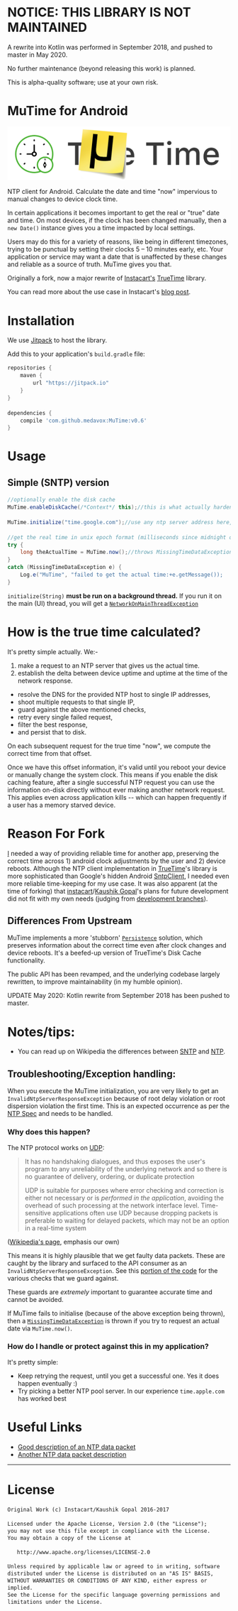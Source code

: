 # NOTICE: THIS LIBRARY IS NOT MAINTAINED

A rewrite into Kotlin was performed in September 2018, and pushed to master in May 2020.

No further maintenance (beyond releasing this work) is planned.

This is alpha-quality software; use at your own risk.


# MuTime for Android

![MuTime](mutime.png "MuTime for Android")

NTP client for Android. Calculate the date and time "now" impervious to manual changes to device clock time.

In certain applications it becomes important to get the real or "true" date and time.
On most devices, if the clock has been changed manually,
then a `new Date()` instance gives you a time impacted by local settings.

Users may do this for a variety of reasons, like being in different timezones, 
trying to be punctual by setting their clocks 5 – 10 minutes early, etc.
Your application or service may want a date that is unaffected by these changes and reliable as a source of truth. MuTime gives you that.

Originally a fork, now a major rewrite of [Instacart's](https://tech.instacart.com/) [TrueTime](https://github.com/instacart/truetime-android) library.

You can read more about the use case in Instacart's [blog post](https://tech.instacart.com/truetime/).

# Installation

We use [Jitpack](https://jitpack.io) to host the library.

Add this to your application's `build.gradle` file:

```groovy
repositories {
    maven {
        url "https://jitpack.io"
    }
}

dependencies {
    compile 'com.github.medavox:MuTime:v0.6'
}
```

# Usage

## Simple (SNTP) version

```java
//optionally enable the disk cache
MuTime.enableDiskCache(/*Context*/ this);//this is what actually hardens MuTime against clock changes and reboots

MuTime.initialize("time.google.com");//use any ntp server address here, eg "time.apple.com"

//get the real time in unix epoch format (milliseconds since midnight on 1 january 1970)
try {
    long theActualTime = MuTime.now();//throws MissingTimeDataException if we don't know the time
}
catch (MissingTimeDataException e) {
    Log.e("MuTime", "failed to get the actual time:+e.getMessage());
}
```

`initialize(String)` **must be run on a background thread.**
If you run it on the main (UI) thread, you will get a
[`NetworkOnMainThreadException`](https://developer.android.com/reference/android/os/NetworkOnMainThreadException.html)

# How is the true time calculated?

It's pretty simple actually. We:-

1. make a request to an NTP server that gives us the actual time.
2. establish the delta between device uptime and uptime at the time of the network response.
* resolve the DNS for the provided NTP host to single IP addresses,
* shoot multiple requests to that single IP, 
* guard against the above mentioned checks,
* retry every single failed request,
* filter the best response,
* and persist that to disk.

On each subsequent request for the true time "now", we compute the correct time from that offset.

Once we have this offset information, it's valid until you reboot your device or manually change the system clock.
This means if you enable the disk caching feature, after a single successful NTP request you can
use the information on-disk directly without ever making another network request.
This applies even across application kills -- which can happen frequently if a user has a memory starved device.

# Reason For Fork

[I](https://github.com/medavox/) needed a way of providing reliable time for another app,
preserving the correct time across 1) android clock adjustments by the user and 2) device reboots.
Although the NTP client implementation in [TrueTime](https://github.com/instacart/truetime-android)'s
library is more sophisticated than Google's hidden Android 
[SntpClient](http://grepcode.com/file/repository.grepcode.com/java/ext/com.google.android/android/4.1.1_r1/android/net/SntpClient.java/),
I needed even more reliable time-keeping for my use case. It was also apparent (at the time of forking)
that [instacart](https://github.com/instacart)/[Kaushik Gopal](https://github.com/kaushikgopal)'s
plans for future development did not fit with my own needs 
(judging from [development branches](https://github.com/instacart/truetime-android/tree/kg/fix/sync_to_atomic)).

## Differences From Upstream

MuTime implements a more 'stubborn' 
[`Persistence`](https://github.com/medavox/MuTime/blob/master/library/src/main/java/com/medavox/library/mutime/Persistence.java) 
solution, which preserves information about the correct time even after clock changes and device reboots.
It's a beefed-up version of TrueTime's Disk Cache functionality.

The public API has been revamped, and the underlying codebase largely rewritten,
to improve maintainability (in my humble opinion).

UPDATE May 2020: Kotlin rewrite from September 2018 has been pushed to master.


# Notes/tips:

* You can read up on Wikipedia the differences between [SNTP](https://en.wikipedia.org/wiki/Network_Time_Protocol#SNTP) and [NTP](https://www.meinbergglobal.com/english/faq/faq_37.htm).

## Troubleshooting/Exception handling:

When you execute the MuTime initialization, you are very likely to get an `InvalidNtpServerResponseException` because of root delay violation or root dispersion violation the first time.
This is an expected occurrence as per the [NTP Spec](https://tools.ietf.org/html/rfc5905) and needs to be handled.

### Why does this happen?

The NTP protocol works on [UDP](https://en.wikipedia.org/wiki/User_Datagram_Protocol): 

> It has no handshaking dialogues, and thus exposes the user's program to any unreliability of the underlying network and so there is no guarantee of delivery, ordering, or duplicate protection
>
> UDP is suitable for purposes where error checking and correction is either not necessary or is *performed in the application*, avoiding the overhead of such processing at the network interface level. Time-sensitive applications often use UDP because dropping packets is preferable to waiting for delayed packets, which may not be an option in a real-time system

([Wikipedia's page](https://en.wikipedia.org/wiki/User_Datagram_Protocol), emphasis our own)

This means it is highly plausible that we get faulty data packets. These are caught by the library and surfaced to the API consumer as an `InvalidNtpServerResponseException`. See this [portion of the code](https://github.com/medavox/truetime-android/blob/master/library/src/main/java/com/instacart/library/truetime/SntpClient.java#L141) for the various checks that we guard against.

These guards are *extremely* important to guarantee accurate time and cannot be avoided.

If MuTime fails to initialise (because of the above exception being thrown), then a 
[`MissingTimeDataException`](https://github.com/medavox/MuTime/blob/master/library/src/main/java/com/medavox/library/mutime/MissingTimeDataException.java)
 is thrown if you try to request an actual date via `MuTime.now()`.

### How do I handle or protect against this in my application?

It's pretty simple:

* Keep retrying the request, until you get a successful one. Yes it does happen eventually :)
* Try picking a better NTP pool server. In our experience `time.apple.com` has worked best

# Useful Links

* [Good description of an NTP data packet](https://www.meinbergglobal.com/english/info/ntp-packet.htm)
* [Another NTP data packet  description](http://networksorcery.com/enp/protocol/ntp.htm#Originate_timestamp)

----

# License

```
Original Work (c) Instacart/Kaushik Gopal 2016-2017

Licensed under the Apache License, Version 2.0 (the "License");
you may not use this file except in compliance with the License.
You may obtain a copy of the License at

   http://www.apache.org/licenses/LICENSE-2.0

Unless required by applicable law or agreed to in writing, software
distributed under the License is distributed on an "AS IS" BASIS,
WITHOUT WARRANTIES OR CONDITIONS OF ANY KIND, either express or implied.
See the License for the specific language governing permissions and
limitations under the License.
```
